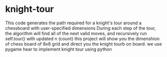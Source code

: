 # knight-tour
This code generates the path required for a knight's tour  around a chessboard with user-specified dimensions
During each step of the tour, the algorithm will find all of the next valid moves, and recursively run self.tour() with updated n (count)
this  project will show you the dimenshion of chess board of 8x8 grid and direct you the knight tourb on board.
we use pygame hear to implement knight tour using python
